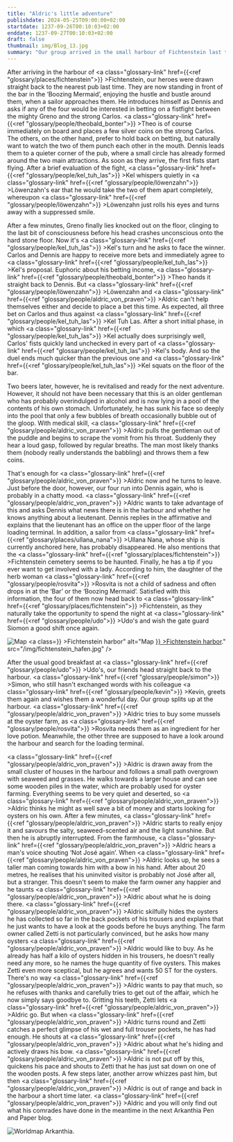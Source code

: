 ```yaml
---
title: "Aldric's little adventure"
publishdate: 2024-05-25T09:00:00+02:00
startdate: 1237-09-26T00:10:03+02:00
enddate: 1237-09-27T00:10:03+02:00
draft: false
thumbnail: img/Blog_13.jpg
summary: "Our group arrived in the small harbour of Fichtenstein last time. After having a quick look round the local bar, they explore it in detail in this blog. Aldric also embarks on a little adventure of his own. Find out how the bar evening goes this time and what Aldric's mission is here:"
---
```


After arriving in the harbour of <a class="glossary-link" href={{<ref "glossary/places/fichtenstein">}} >Fichtenstein</a>, our heroes were drawn straight back to the nearest pub last time. They are now standing in front of the bar in the ‘Boozing Mermaid’, enjoying the hustle and bustle around them, when a sailor approaches them. He introduces himself as Dennis and asks if any of the four would be interested in betting on a fistfight between the mighty Greno and the strong Carlos. <a class="glossary-link" href={{<ref "glossary/people/theobald_bonter">}} >Theo</a> is of course immediately on board and places a few silver coins on the strong Carlos. The others, on the other hand, prefer to hold back on betting, but naturally want to watch the two of them punch each other in the mouth. Dennis leads them to a quieter corner of the pub, where a small circle has already formed around the two main attractions. As soon as they arrive, the first fists start flying. After a brief evaluation of the fight, <a class="glossary-link" href={{<ref "glossary/people/kel_tuh_las">}} >Kel</a> whispers quietly in <a class="glossary-link" href={{<ref "glossary/people/löwenzahn">}} >Löwenzahn</a>'s ear that he would take the two of them apart completely, whereupon <a class="glossary-link" href={{<ref "glossary/people/löwenzahn">}} >Löwenzahn</a> just rolls his eyes and turns away with a suppressed smile. 

After a few minutes, Greno finally lies knocked out on the floor, clinging to the last bit of consciousness before his head crashes unconscious onto the hard stone floor. Now it's <a class="glossary-link" href={{<ref "glossary/people/kel_tuh_las">}} >Kel</a>'s turn and he asks to face the winner. Carlos and Dennis are happy to receive more bets and immediately agree to <a class="glossary-link" href={{<ref "glossary/people/kel_tuh_las">}} >Kel</a>'s proposal. Euphoric about his betting income, <a class="glossary-link" href={{<ref "glossary/people/theobald_bonter">}} >Theo</a> hands it straight back to Dennis. But <a class="glossary-link" href={{<ref "glossary/people/löwenzahn">}} >Löwenzahn</a> and <a class="glossary-link" href={{<ref "glossary/people/aldric_von_praven">}} >Aldric</a> can't help themselves either and decide to place a bet this time. As expected, all three bet on Carlos and thus against <a class="glossary-link" href={{<ref "glossary/people/kel_tuh_las">}} >Kel Tuh Las</a>. After a short initial phase, in which <a class="glossary-link" href={{<ref "glossary/people/kel_tuh_las">}} >Kel</a> actually does surprisingly well, Carlos' fists quickly land unchecked in every part of <a class="glossary-link" href={{<ref "glossary/people/kel_tuh_las">}} >Kel</a>'s body. And so the duel ends much quicker than the previous one and <a class="glossary-link" href={{<ref "glossary/people/kel_tuh_las">}} >Kel</a> squats on the floor of the bar. 

Two beers later, however, he is revitalised and ready for the next adventure. However, it should not have been necessary that this is an older gentleman who has probably overindulged in alcohol and is now lying in a pool of the contents of his own stomach. Unfortunately, he has sunk his face so deeply into the pool that only a few bubbles of breath occasionally bubble out of the gloop. With medical skill, <a class="glossary-link" href={{<ref "glossary/people/aldric_von_praven">}} >Aldric</a> pulls the gentleman out of the puddle and begins to scrape the vomit from his throat. Suddenly they hear a loud gasp, followed by regular breaths. The man most likely thanks them (nobody really understands the babbling) and throws them a few coins.

That's enough for <a class="glossary-link" href={{<ref "glossary/people/aldric_von_praven">}} >Aldric</a> now and he turns to leave. Just before the door, however, our four run into Dennis again, who is probably in a chatty mood. <a class="glossary-link" href={{<ref "glossary/people/aldric_von_praven">}} >Aldric</a> wants to take advantage of this and asks Dennis what news there is in the harbour and whether he knows anything about a lieutenant. Dennis replies in the affirmative and explains that the lieutenant has an office on the upper floor of the large loading terminal. In addition, a sailor from <a class="glossary-link" href={{<ref "glossary/places/ullana_nana">}} >Ullana Nana</a>, whose ship is currently anchored here, has probably disappeared. He also mentions that the <a class="glossary-link" href={{<ref "glossary/places/fichtenstein">}} >Fichtenstein</a> cemetery seems to be haunted. Finally, he has a tip if you ever want to get involved with a lady. According to him, the daughter of the herb woman <a class="glossary-link" href={{<ref "glossary/people/rosvita">}} >Rosvita</a> is not a child of sadness and often drops in at the ‘Bar’ or the ‘Boozing Mermaid’. Satisfied with this information, the four of them now head back to <a class="glossary-link" href={{<ref "glossary/places/fichtenstein">}} >Fichtenstein</a>, as they naturally take the opportunity to spend the night at <a class="glossary-link" href={{<ref "glossary/people/udo">}} >Udo</a>'s and wish the gate guard Siomon a good shift once again.

<div class="img-max center">
  <img class="img-fluid rounded" title="Map <a class="glossary-link" href={{<ref "glossary/places/fichtenstein_harbor">}} >Fichtenstein harbor</a>" alt="Map <a class="glossary-link" href={{<ref "glossary/places/fichtenstein_harbor">}} >Fichtenstein harbor</a>." src="/img/fichtenstein_hafen.jpg" />
</div>

After the usual good breakfast at <a class="glossary-link" href={{<ref "glossary/people/udo">}} >Udo</a>'s, our friends head straight back to the harbour. <a class="glossary-link" href={{<ref "glossary/people/simon">}} >Simon</a>, who still hasn't exchanged words with his colleague <a class="glossary-link" href={{<ref "glossary/people/kevin">}} >Kevin</a>, greets them again and wishes them a wonderful day. Our group splits up at the harbour. <a class="glossary-link" href={{<ref "glossary/people/aldric_von_praven">}} >Aldric</a> tries to buy some mussels at the oyster farm, as <a class="glossary-link" href={{<ref "glossary/people/rosvita">}} >Rosvita</a> needs them as an ingredient for her love potion. Meanwhile, the other three are supposed to have a look around the harbour and search for the loading terminal. 

<a class="glossary-link" href={{<ref "glossary/people/aldric_von_praven">}} >Aldric</a> is drawn away from the small cluster of houses in the harbour and follows a small path overgrown with seaweed and grasses. He walks towards a larger house and can see some wooden piles in the water, which are probably used for oyster farming. Everything seems to be very quiet and deserted, so <a class="glossary-link" href={{<ref "glossary/people/aldric_von_praven">}} >Aldric</a> thinks he might as well save a bit of money and starts looking for oysters on his own. After a few minutes, <a class="glossary-link" href={{<ref "glossary/people/aldric_von_praven">}} >Aldric</a> starts to really enjoy it and savours the salty, seaweed-scented air and the light sunshine. But then he is abruptly interrupted. From the farmhouse, <a class="glossary-link" href={{<ref "glossary/people/aldric_von_praven">}} >Aldric</a> hears a man's voice shouting ‘Not José again’. When <a class="glossary-link" href={{<ref "glossary/people/aldric_von_praven">}} >Aldric</a> looks up, he sees a taller man coming towards him with a bow in his hand. After about 20 metres, he realises that his uninvited visitor is probably not José after all, but a stranger. This doesn't seem to make the farm owner any happier and he taunts <a class="glossary-link" href={{<ref "glossary/people/aldric_von_praven">}} >Aldric</a> about what he is doing there. <a class="glossary-link" href={{<ref "glossary/people/aldric_von_praven">}} >Aldric</a> skilfully hides the oysters he has collected so far in the back pockets of his trousers and explains that he just wants to have a look at the goods before he buys anything. The farm owner called Zetti is not particularly convinced, but he asks how many oysters <a class="glossary-link" href={{<ref "glossary/people/aldric_von_praven">}} >Aldric</a> would like to buy. As he already has half a kilo of oysters hidden in his trousers, he doesn't really need any more, so he names the huge quantity of five oysters. This makes Zetti even more sceptical, but he agrees and wants 50 ST for the oysters. There's no way <a class="glossary-link" href={{<ref "glossary/people/aldric_von_praven">}} >Aldric</a> wants to pay that much, so he refuses with thanks and carefully tries to get out of the affair, which he now simply says goodbye to. Gritting his teeth, Zetti lets <a class="glossary-link" href={{<ref "glossary/people/aldric_von_praven">}} >Aldric</a> go. But when <a class="glossary-link" href={{<ref "glossary/people/aldric_von_praven">}} >Aldric</a> turns round and Zetti catches a perfect glimpse of his wet and full trouser pockets, he has had enough. He shouts at <a class="glossary-link" href={{<ref "glossary/people/aldric_von_praven">}} >Aldric</a> about what he's hiding and actively draws his bow. <a class="glossary-link" href={{<ref "glossary/people/aldric_von_praven">}} >Aldric</a> is not put off by this, quickens his pace and shouts to Zetti that he has just sat down on one of the wooden posts. A few steps later, another arrow whizzes past him, but then <a class="glossary-link" href={{<ref "glossary/people/aldric_von_praven">}} >Aldric</a> is out of range and back in the harbour a short time later. <a class="glossary-link" href={{<ref "glossary/people/aldric_von_praven">}} >Aldric</a> and you will only find out what his comrades have done in the meantime in the next Arkanthia Pen and Paper blog.

<div class="img-max center">
  <img class="img-fluid" title="Worldmap Arkanthia" alt="Worldmap Arkanthia." src="/img/Arkanthia_Full_Map_Fichtenstein_Hafen" />
</div>



